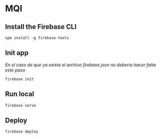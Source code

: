 # MQI

## Install the Firebase CLI

```
npm install -g firebase-tools
```

## Init app

*En el caso de que ya exista el archivo firebase.json no deberia hacer falta este paso*

```
firebase init
```

## Run local
```
firebase serve
```

## Deploy
```
firebase deploy
```
